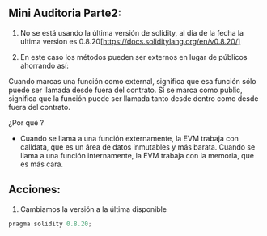 ## Mini Auditoria Parte2:


1. No se está usando la última versión de solidity, al dia de la fecha la ultima version es 0.8.20[https://docs.soliditylang.org/en/v0.8.20/]


2. En este caso los métodos pueden ser externos en lugar de públicos ahorrando así:


Cuando marcas una función como external, significa que esa función sólo puede ser llamada desde fuera del contrato.
Si se marca como public, significa que la función puede ser llamada tanto desde dentro como desde fuera del contrato.


¿Por qué ?


- Cuando se llama a una función externamente, la EVM trabaja con calldata, que es un área de datos inmutables y más barata.
Cuando se llama a una función internamente, la EVM trabaja con la memoria, que es más cara.




## Acciones:


1. Cambiamos la versión a la última disponible


```ts
pragma solidity 0.8.20;
```
